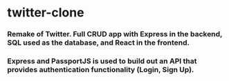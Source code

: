 # twitter-clone
### Remake of Twitter. Full CRUD app with Express in the backend, SQL used as the database, and React in the frontend.
### Express and PassportJS is used to build out an API that provides authentication functionality (Login, Sign Up).
